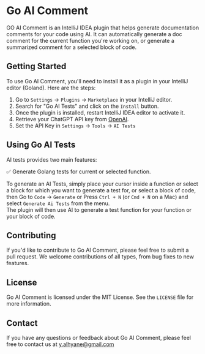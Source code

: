 # Go AI Comment

GO AI Comment is an IntelliJ IDEA plugin that helps generate documentation comments for your code using AI.
It can automatically generate a doc comment for the current function you're working on, or generate a summarized comment for a selected block of code.

## Getting Started

To use Go AI Comment, you'll need to install it as a plugin in your IntelliJ editor (Goland). Here are the steps:

1. Go to `Settings` -> `Plugins` -> `Marketplace` in your IntelliJ editor.
2. Search for "Go AI Tests" and click on the `Install` button.
3. Once the plugin is installed, restart IntelliJ IDEA editor to activate it.
4. Retrieve your ChatGPT API key from [OpenAI](https://platform.openai.com/account/api-keys).
5. Set the API Key in `Settings` -> `Tools` -> `AI Tests`

## Using Go AI Tests

AI tests provides two main features:

✅ Generate Golang tests for current or selected function.  

To generate an AI Tests, simply place your cursor inside a function or select a block for which you want to generate a test for, or select a block of code, then Go to `Code` -> `Generate` or Press `Ctrl + N` (or `Cmd + N` on a Mac) and select `Generate Ai Tests` from the menu.  
The plugin will then use AI to generate a test function for your function or your block of code.

## Contributing

If you'd like to contribute to Go AI Comment, please feel free to submit a pull request. We welcome contributions of all types, from bug fixes to new features.

## License

Go AI Comment is licensed under the MIT License. See the `LICENSE` file for more information.

## Contact

If you have any questions or feedback about Go AI Comment, please feel free to contact us at y.alhyane@gmail.com
